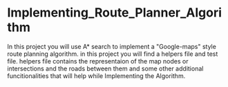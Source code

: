 # Implementing_Route_Planner_Algorithm

In this project you will use A* search to implement a "Google-maps" style route planning algorithm.
in this project you will find a helpers file and test file.
helpers file contains the representaion of the map nodes or intersections and the roads between them and some other additional funcitionalities that will help while Implementing the Algorithm.

